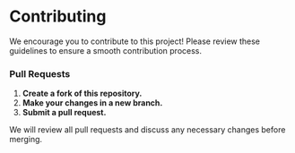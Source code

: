 # Contributing

We encourage you to contribute to this project! Please review these guidelines to ensure a smooth contribution process.

### Pull Requests

1. **Create a fork of this repository.**
2. **Make your changes in a new branch.**
3. **Submit a pull request.**

We will review all pull requests and discuss any necessary changes before merging.